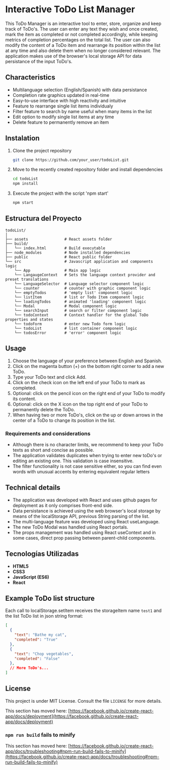 # Interactive ToDo List Manager

This ToDo Manager is an interactive tool to enter, store, organize and keep track of ToDo's. The user can enter any text they wish and once created, mark the item as completed or not completed accordingly, while keeping metrics of completion percentages on the total list. The user can also modify the content of a ToDo item and rearrange its position within the list at any time and also delete them when no longer considered relevant. The application makes use of the browser's local storage API for data persistance of the input ToDo's.

## Characteristics

- Multilanguage selection (English/Spanish) with data persistance
- Completion rate graphics updated in real-time
- Easy-to-use interface with high reactivity and intuitive
- Feature to rearrange single list items individualy
- Filter feature to search by name useful when many items in the list
- Edit option to modify single list items at any time
- Delete feature to permanently remove an item

## Instalation

1. Clone the project repository
   ```bash
   git clone https://github.com/your_user/todoList.git
   ```
2. Move to the recently created repository folder and install dependencies
   ```bash
   cd todoList
   npm install
   ```
3. Execute the project with the script 'npm start'
   ```bash
   npm start
   ```

## Estructura del Proyecto

```
todoList/
│
├── assets                # React assets folder
├── build/
│   └── index.html        # Build executable
├── node_modules          # Node installed dependencies
├── public                # React public folder
└── src                   # Javascript application and components logic
    └── App               # Main app logic
    └── LangaugeContext   # Sets the language context provider and preset translations
    └── LanguageSelector  # Language selector component logic
    └── counter           # counter with graphic component logic
    └── emptyTodos        # 'empty list' component logic
    └── listItem          # list or Todo Item component logic
    └── loadingTodos      # animated 'loading' component logic
    └── Modal             # Modal component logic
    └── searchInput       # search or filter component logic
    └── todoContext       # Context handler for the global ToDo properties and states 
    └── todoForm          # enter new Todo form logic
    └── todoList          # list container component logic
    └── todosError        # 'error' component logic
```

## Usage

1. Choose the language of your preference between English and Spanish.
2. Click on the magenta button (+) on the bottom right corner to add a new ToDo.
3. Type your ToDo text and click Add.
4. Click on the check icon on the left end of your ToDo to mark as completed.
5. Optional: click on the pencil icon on the right end of your ToDo to modify its content.
6. Optional: click on the X icon on the top right end of your ToDo to permanently delete the ToDo.
7. When having two or more ToDo's, click on the up or down arrows in the center of a ToDo to change its position in the list.

### Requirements and considerations
- Although there is no character limits, we recommend to keep your ToDo texts as short and concise as possible.
- The application validates duplicates when trying to enter new toDo's or editing an existing one. This validation is case insensitive.
- The filter functionality is not case sensitive either, so you can find even words with unusual accents by entering equivalent regular letters

## Technical details

- The application was developed with React and uses github pages for deployment as it only comprises front-end side.
- Data persistance is achieved using the web browser's local storage by means of the localStorage API, previous String parsing of the list.
- The multi-language feature was developed using React useLanguage.
- The new ToDo Modal was handled using React portals.
- The props management was handled using React useContext and in some cases, direct prop passing between parent-child components.

## Tecnologías Utilizadas

- **HTML5**
- **CSS3**
- **JavaScript (ES6)**
- **React**

## Example ToDo list structure

Each call to localStorage.setItem receives the storageItem name `test1` and the list ToDo list in json string format:

```json
[
  {
    "text": "Bathe my cat",
    "completed": "True"
  },
  {
    "text": "Chop vegetables",
    "completed": "False"
  },
  // More ToDo's...
]
```

## License

This project is under MIT License. Consult the file `LICENSE` for more details.

This section has moved here: [https://facebook.github.io/create-react-app/docs/deployment](https://facebook.github.io/create-react-app/docs/deployment)

### `npm run build` fails to minify

This section has moved here: [https://facebook.github.io/create-react-app/docs/troubleshooting#npm-run-build-fails-to-minify](https://facebook.github.io/create-react-app/docs/troubleshooting#npm-run-build-fails-to-minify)
